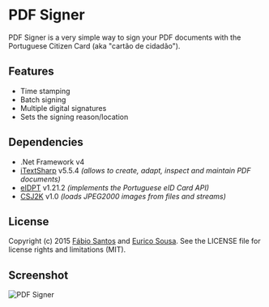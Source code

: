 # PDF Signer
PDF Signer is a very simple way to sign your PDF documents with the Portuguese Citizen Card (aka "cartão de cidadão").


## Features
* Time stamping
* Batch signing
* Multiple digital signatures
* Sets the signing reason/location


## Dependencies
* .Net Framework v4
* [iTextSharp](http://sourceforge.net/projects/itextsharp/) v5.5.4 *(allows to create, adapt, inspect and maintain PDF documents)*
* [eIDPT](http://cartaodecidadao.codeplex.com) v1.21.2 *(implements the Portuguese eID Card API)*
* [CSJ2K](http://csj2k.codeplex.com) v1.0 *(loads JPEG2000 images from files and streams)*


## License
Copyright (c) 2015 [Fábio Santos](http://www.fabiosantos.pt) and [Eurico Sousa](https://github.com/ejm3). See the LICENSE
file for license rights and limitations (MIT).


## Screenshot
![PDF Signer](https://github.com/ffsantos92/pdf-signer/raw/master/screenshot.png)
